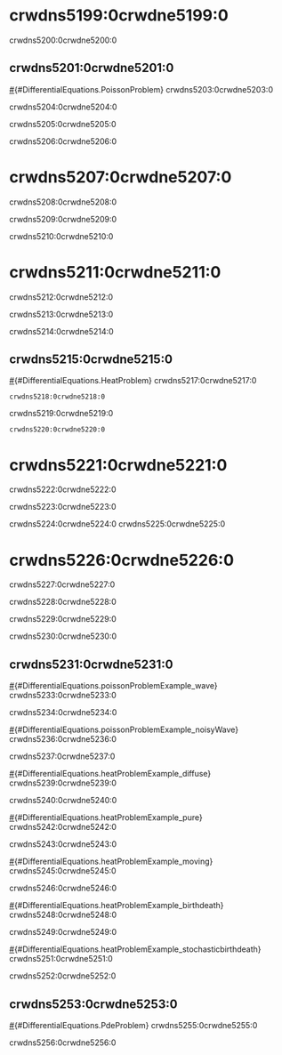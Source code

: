 <a id='Defining-a-Problem-1'></a>

# crwdns5199:0crwdne5199:0

crwdns5200:0crwdne5200:0

<a id='Poisson-Equation-Problem-1'></a>

## crwdns5201:0crwdne5201:0

[#](crwdns5202:0crwdne5202:0){#DifferentialEquations.PoissonProblem} crwdns5203:0crwdne5203:0

crwdns5204:0crwdne5204:0

crwdns5205:0crwdne5205:0

crwdns5206:0crwdne5206:0

# crwdns5207:0crwdne5207:0

crwdns5208:0crwdne5208:0

crwdns5209:0crwdne5209:0

crwdns5210:0crwdne5210:0

# crwdns5211:0crwdne5211:0

crwdns5212:0crwdne5212:0

crwdns5213:0crwdne5213:0

crwdns5214:0crwdne5214:0

<a id='Heat-Equation-Problem-1'></a>

## crwdns5215:0crwdne5215:0

[#](crwdns5216:0crwdne5216:0){#DifferentialEquations.HeatProblem} crwdns5217:0crwdne5217:0

`crwdns5218:0crwdne5218:0`

crwdns5219:0crwdne5219:0

`crwdns5220:0crwdne5220:0`

# crwdns5221:0crwdne5221:0

crwdns5222:0crwdne5222:0

crwdns5223:0crwdne5223:0

crwdns5224:0crwdne5224:0 crwdns5225:0crwdne5225:0

# crwdns5226:0crwdne5226:0

crwdns5227:0crwdne5227:0

crwdns5228:0crwdne5228:0

crwdns5229:0crwdne5229:0

crwdns5230:0crwdne5230:0

<a id='Example-Problems-1'></a>

## crwdns5231:0crwdne5231:0

[#](crwdns5232:0crwdne5232:0){#DifferentialEquations.poissonProblemExample_wave} crwdns5233:0crwdne5233:0

crwdns5234:0crwdne5234:0

[#](crwdns5235:0crwdne5235:0){#DifferentialEquations.poissonProblemExample_noisyWave} crwdns5236:0crwdne5236:0

crwdns5237:0crwdne5237:0

[#](crwdns5238:0crwdne5238:0){#DifferentialEquations.heatProblemExample_diffuse} crwdns5239:0crwdne5239:0

crwdns5240:0crwdne5240:0

[#](crwdns5241:0crwdne5241:0){#DifferentialEquations.heatProblemExample_pure} crwdns5242:0crwdne5242:0

crwdns5243:0crwdne5243:0

[#](crwdns5244:0crwdne5244:0){#DifferentialEquations.heatProblemExample_moving} crwdns5245:0crwdne5245:0

crwdns5246:0crwdne5246:0

[#](crwdns5247:0crwdne5247:0){#DifferentialEquations.heatProblemExample_birthdeath} crwdns5248:0crwdne5248:0

crwdns5249:0crwdne5249:0

[#](crwdns5250:0crwdne5250:0){#DifferentialEquations.heatProblemExample_stochasticbirthdeath} crwdns5251:0crwdne5251:0

crwdns5252:0crwdne5252:0

<a id='Related-Functions-1'></a>

## crwdns5253:0crwdne5253:0

[#](crwdns5254:0crwdne5254:0){#DifferentialEquations.PdeProblem} crwdns5255:0crwdne5255:0

crwdns5256:0crwdne5256:0